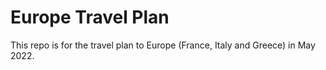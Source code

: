 # Europe Travel Plan
This repo is for the travel plan to Europe (France, Italy and Greece) in May 2022.